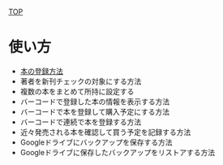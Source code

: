 [TOP](./)

# 使い方

- [本の登録方法](usage/register_book.html)
- 著者を新刊チェックの対象にする方法
- 複数の本をまとめて所持に設定する
- バーコードで登録した本の情報を表示する方法
- バーコードで本を登録して購入予定にする方法
- バーコードで連続で本を登録する方法
- 近々発売される本を確認して買う予定を記録する方法
- Googleドライブにバックアップを保存する方法
- Googleドライブに保存したバックアップをリストアする方法
